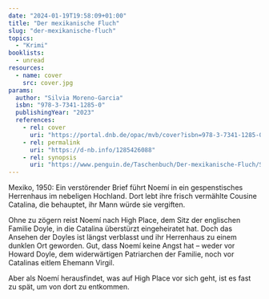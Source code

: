 ```yaml
---
date: "2024-01-19T19:58:09+01:00"
title: "Der mexikanische Fluch"
slug: "der-mexikanische-fluch"
topics:
  - "Krimi"
booklists:
  - unread
resources:
  - name: cover
    src: cover.jpg
params:
  author: "Silvia Moreno-Garcia"
  isbn: "978-3-7341-1285-0"
  publishingYear: "2023"
  references:
    - rel: cover
      uri: "https://portal.dnb.de/opac/mvb/cover?isbn=978-3-7341-1285-0"
    - rel: permalink
      uri: "https://d-nb.info/1285426088"
    - rel: synopsis
      uri: "https://www.penguin.de/Taschenbuch/Der-mexikanische-Fluch/Silvia-Moreno-Garcia/Blanvalet/e617399.rhd"
---
```


Mexiko, 1950: Ein verstörender Brief führt Noemí in ein gespenstisches 
Herrenhaus im nebeligen Hochland. Dort lebt ihre frisch vermählte Cousine 
Catalina, die behauptet, ihr Mann würde sie vergiften.

Ohne zu zögern reist Noemí nach High Place, dem Sitz der englischen Familie 
Doyle, in die Catalina überstürzt eingeheiratet hat. Doch das Ansehen der Doyles 
ist längst verblasst und ihr Herrenhaus zu einem dunklen Ort geworden. Gut, dass 
Noemí keine Angst hat – weder vor Howard Doyle, dem widerwärtigen Patriarchen 
der Familie, noch vor Catalinas eitlem Ehemann Virgil.

Aber als Noemí herausfindet, was auf High Place vor sich geht, ist es fast zu 
spät, um von dort zu entkommen.

